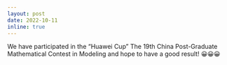```yaml
---
layout: post
date: 2022-10-11
inline: true
---
```


We have participated in the “Huawei Cup” The 19th China Post-Graduate Mathematical Contest in Modeling and hope to have a good result! 😀😀😀